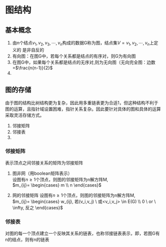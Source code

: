 # 图结构

## 基本概念

1. 由n个结点$v_1,v_2,v_3,\cdots,v_n$构成的数据G称为图，结点集$V={v_1,v_2,\cdots,v_n}$上定义的      是非自反的   
2. 有向图：在图G中，若每个关系都是结点的有序对，则G为有向图  
3. 在图G中，如果每个关系都是结点的无序对,则为无向图（无向完全图：边数=$\frac{n(n-1)}{2}$
4. 



## 图的存储
由于图的结构比树结构更为复杂，因此用多重链表更为合适1，但这种结构不利于图的运算，且指针域设置困难，指针关系复杂。因此要针对具体的图和具体的运算采取灵活存储方式。   

1. 邻接矩阵
2. 邻接表
3. 

### 邻接矩阵
表示顶点之间邻接关系的矩阵为邻接矩阵
1. 图非网（用boolean矩阵表示）  
设图有$n\geqslant 1$个顶点，则图的邻接矩阵为n解方阵M,  
$m_{ij}=
\begin{cases}
m  \\  
n
\end{cases}$






2. 网的邻接矩阵
设图有$n\geqslant 1$个顶点，则图的邻接矩阵为n解方阵M,  
$m_{ij}=
\begin{cases}
w_{ij}, 若(v_i,v_j) \ 或<v_i,v_j> \in E(G)  \\  
0 \ or \ \infty, 反之
\end{cases}$  


### 邻接表
对图的每一个顶点建立一个反映其关系的链表，也称邻接链表表示，即，若图G有n的结点，则有n的链表  

